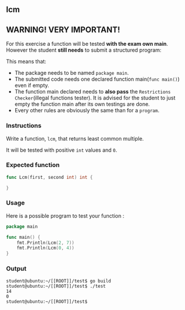 ## lcm

## **WARNING! VERY IMPORTANT!**

For this exercise a function will be tested **with the exam own main**. However the student **still needs** to submit a structured program:

This means that:

- The package needs to be named `package main`.
- The submitted code needs one declared function main(```func main()```) even if empty.
- The function main declared needs to **also pass** the `Restrictions Checker`(illegal functions tester). It is advised for the student to just empty the function main after its own testings are done.
- Every other rules are obviously the same than for a `program`.

### Instructions

Write a function, `lcm`, that returns least common multiple.

It will be tested with positive `int` values and `0`.

### Expected function

```go
func Lcm(first, second int) int {

}
```

### Usage

Here is a possible program to test your function :

```go
package main

func main() {
    fmt.Println(Lcm(2, 7))
    fmt.Println(Lcm(0, 4))
}
```

### Output

```console
student@ubuntu:~/[[ROOT]]/test$ go build
student@ubuntu:~/[[ROOT]]/test$ ./test
14
0
student@ubuntu:~/[[ROOT]]/test$
```
